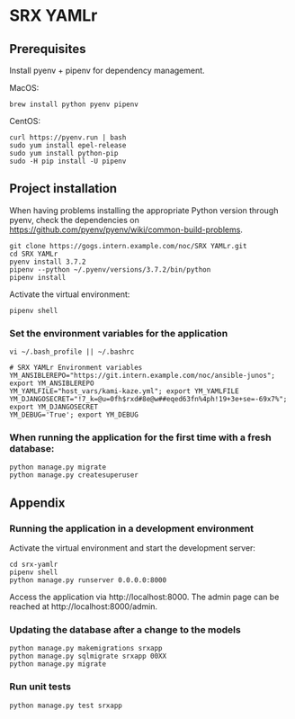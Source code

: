 # SRX YAMLr

## Prerequisites

Install pyenv + pipenv for dependency management.

MacOS:

    brew install python pyenv pipenv

CentOS:

    curl https://pyenv.run | bash
    sudo yum install epel-release
    sudo yum install python-pip
    sudo -H pip install -U pipenv

## Project installation

When having problems installing the appropriate Python version through pyenv, check the dependencies on https://github.com/pyenv/pyenv/wiki/common-build-problems.

    git clone https://gogs.intern.example.com/noc/SRX YAMLr.git
    cd SRX YAMLr
    pyenv install 3.7.2
    pipenv --python ~/.pyenv/versions/3.7.2/bin/python
    pipenv install

Activate the virtual environment:

    pipenv shell


### Set the environment variables for the application

    vi ~/.bash_profile || ~/.bashrc

    # SRX YAMLr Environment variables
    YM_ANSIBLEREPO="https://git.intern.example.com/noc/ansible-junos"; export YM_ANSIBLEREPO
    YM_YAMLFILE="host_vars/kami-kaze.yml"; export YM_YAMLFILE
    YM_DJANGOSECRET="!7_k=@u=0fh$rxd#8e@w##eqed63fn%4ph!19+3e+se=-69x7%"; export YM_DJANGOSECRET
    YM_DEBUG='True'; export YM_DEBUG


### When running the application for the first time with a fresh database:

    python manage.py migrate
    python manage.py createsuperuser


## Appendix

### Running the application in a development environment

Activate the virtual environment and start the development server:

    cd srx-yamlr
    pipenv shell
    python manage.py runserver 0.0.0.0:8000

Access the application via http://localhost:8000. The admin page can be reached at http://localhost:8000/admin.


### Updating the database after a change to the models

    python manage.py makemigrations srxapp
    python manage.py sqlmigrate srxapp 00XX
    python manage.py migrate

### Run unit tests

    python manage.py test srxapp

